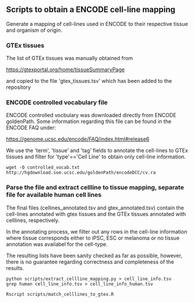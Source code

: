 ## Scripts to obtain a ENCODE cell-line mapping
Generate a mapping of cell-lines used in ENCODE to their respective tissue and organism of origin.

### GTEx tissues
The list of GTEx tissues was manually obtained from 

https://gtexportal.org/home/tissueSummaryPage

and copied to the file 'gtex_tissues.tsv' which has been added to the repository


### ENCODE controlled vocabulary file
ENCODE controlled vocbulary was downloaded directly from ENCODE goldenPath.
Some information regarding this file can be found in the ENCODE FAQ under:

https://genome.ucsc.edu/encode/FAQ/index.html#release6

We use the 'term', 'tissue' and 'tag' fields to annotate the cell-lines to GTEx tissues
and filter for 'type'=='Cell Line' to obtain only cell-line information.

```{bash}
wget -O controlled_vocab.txt http://hgdownload.soe.ucsc.edu/goldenPath/encodeDCC/cv.ra
```

### Parse the file and extract cellline to tissue mapping, separate file for available human cell lines
The final files (cellines_annotated.tsv and gtex_annotated.tsv) contain the cell-lines annotated with 
gtex tissues and the GTEx tissues annotated with celllines, respectively.

In the annotating process, we filter out any rows in the cell-line information where tissue corresponds
either to iPSC, ESC or melanoma or no tissue annotation was availabel for the cell-type.

The resulting lists have been sanity checked as far as possible, however, there is no guarantee regarding correctness
and completeness of the results.
 
```{bash}
python scripts/extract_cellline_mapping.py > cell_line_info.tsv
grep human cell_line_info.tsv > cell_line_info_human.tsv

Rscript scripts/match_celllines_to_gtex.R
```

